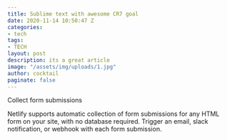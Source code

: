 ```yaml
---
title: Sublime text with awesome CR7 goal
date: 2020-11-14 10:50:47 Z
categories:
- tech
tags:
- TECH
layout: post
description: its a great article
image: "/assets/img/uploads/1.jpg"
author: cocktail
paginate: false
---
```


Collect form submissions

Netlify supports automatic collection of form submissions for any HTML form on your site, with no database required. Trigger an email, slack notification, or webhook with each form submission.